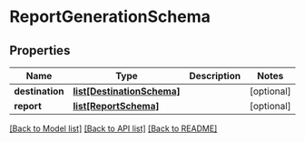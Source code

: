# ReportGenerationSchema

## Properties
Name | Type | Description | Notes
------------ | ------------- | ------------- | -------------
**destination** | [**list[DestinationSchema]**](DestinationSchema.md) |  | [optional] 
**report** | [**list[ReportSchema]**](ReportSchema.md) |  | [optional] 

[[Back to Model list]](../README.md#documentation-for-models) [[Back to API list]](../README.md#documentation-for-api-endpoints) [[Back to README]](../README.md)



